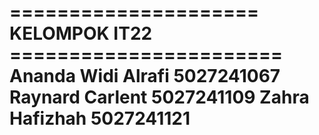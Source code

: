===================== KELOMPOK IT22 =======================
Ananda Widi Alrafi 5027241067
Raynard Carlent 5027241109
Zahra Hafizhah 5027241121
===========================================================
